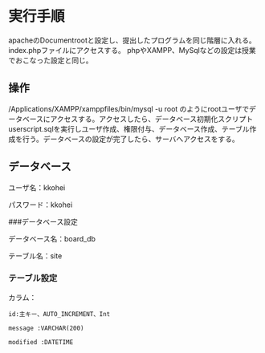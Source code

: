 # 実行手順
apacheのDocumentrootと設定し、提出したプログラムを同じ階層に入れる。index.phpファイルにアクセスする。
phpやXAMPP、MySqlなどの設定は授業でおこなった設定と同じ。

## 操作
/Applications/XAMPP/xamppfiles/bin/mysql -u root のようにrootユーザでデータベースにアクセスする。アクセスしたら、データベース初期化スクリプトuserscript.sqlを実行しユーザ作成、権限付与、データベース作成、テーブル作成を行う。データベースの設定が完了したら、サーバへアクセスをする。

## データベース
ユーザ名：kkohei

パスワード：kkohei

###データベース設定

データベース名：board_db

テーブル名：site

### テーブル設定

カラム：

    id:主キー、AUTO_INCREMENT、Int
          
    message :VARCHAR(200)
    
    modified :DATETIME



